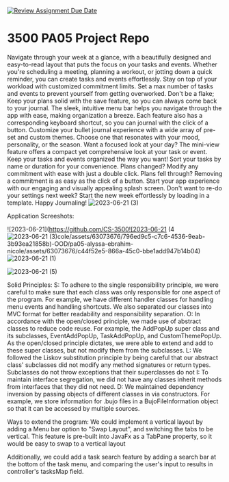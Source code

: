 [![Review Assignment Due Date](https://classroom.github.com/assets/deadline-readme-button-24ddc0f5d75046c5622901739e7c5dd533143b0c8e959d652212380cedb1ea36.svg)](https://classroom.github.com/a/x6ckGcN8)
# 3500 PA05 Project Repo


Navigate through your week at a glance, with a beautifully designed and easy-to-read layout that puts the focus on your tasks and events. 
Whether you're scheduling a meeting, planning a workout, or jotting down a quick reminder, you can create tasks and events effortlessly.
Stay on top of your workload with customized commitment limits. Set a max number of tasks and events to prevent yourself from getting
overworked. Don't be a flake; Keep your plans solid with the save feature, so you can always come back to your journal.
The sleek, intuitive menu bar helps you navigate through the app with ease, making organization a breeze. Each feature also
has a corresponding keyboard shortcut, so you can journal with the click of a button. Customize your bullet journal experience with 
a wide array of pre-set and custom themes. Choose one that resonates with your mood, personality, or the season. Want a focused look at 
your day? The mini-view feature offers a compact yet comprehensive look at your task or event. Keep your tasks and events organized the way you 
want! Sort your tasks by name or duration for your convenience. Plans changed? Modify any commitment with ease with just a double click.
Plans fell through? Removing a commitment is as easy as the click of a button. Start your app experience with our engaging and visually appealing
splash screen. Don't want to re-do your settings next week? Start the new week effortlessly by loading in a template. Happy Journaling!
![2023-06-21 (3)](https://github.com/CS-3500-OOD/pa05-alyssa-ebrahim-nicole/assets/63073676/82fa70c2-c421-434a-afe1-cf9e15d38b15)

Application Screeshots:

![2023-06-21](https://github.com/CS-3500![2023-06-21 (4![2023-06-21 (3)](https://github.com/CS-3500-OOD/pa05-alyssa-ebrahim-nicole/assets/63073676/1c490af9-2571-440b-a553-6c07509861be)cole/assets/63073676/796ed9c5-c7c6-4536-9eab-3b93ea21858b)-OOD/pa05-alyssa-ebrahim-nicole/assets/63073676/c44f52e5-866a-45c0-bbe1add947b14b04)
![2023-06-21 (1)](https://github.com/CS-3500-OOD/pa05-alyssa-ebrahim-nicole/assets/63073676/c5768205-c9a8-4a8a-bf21-9f62d7fb45e1)


![2023-06-21 (5)](https://github.com/CS-3500-OOD/pa05-alyssa-ebrahim-nicole/assets/63073676/8aeba2c8-cffb-4ba1-acd8-a7e8cae81bc9)

Solid Principles:
S: To adhere to the single responsibility principle, we were careful to make sure that each class was only responsible
for one aspect of the program. For example, we have different handler classes for handling menu events and handling shortcuts.
We also separated our classes into MVC format for better readability and responsibility separation.
O: In accordance with the open/closed principle, we made use of abstract classes to reduce code reuse. For example, the AddPopUp 
super class and its subclasses, EventAddPopUp, TaskAddPopUp, and CustomThemePopUp. As the open/closed principle dictates, 
we were able to extend and add to these super classes, but not modify them from the subclasses.
L: We followed the Liskov substitution principle by being careful that our abstract class' subclasses did not modify any
method signatures or return types. Subclasses do not throw exceptions that their superclasses do not
I: To maintain interface segregation, we did not have any classes inherit methods from interfaces that they did not need.
D: We maintained dependency inversion by passing objects of different classes in via constructors. For example, we store
information for .bujo files in a BujoFileInformation object so that it can be accessed by multiple sources.

Ways to extend the program:
We could implement a vertical layout by adding a Menu bar option to "Swap Layout", and switching the tabs to be vertical. 
This feature is pre-built into JavaFx as a TabPane property, so it would be easy to swap to a vertical layout

Additionally, we could add a task search feature by adding a search bar at the bottom of the task menu, and comparing the user's input to
results in controller's tasksMap field.
